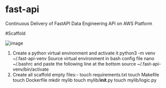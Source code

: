 # fast-api
Continuous Delivery of FastAPI Data Engineering API on AWS Platform

#Scaffold

![image](https://github.com/user-attachments/assets/289c1a70-2b29-448d-9b98-f38ee1b58184)

1. Create a python virtual environment and activate it
    python3 -m venv ~/.fast-api-venv
    Source virtual environment in bash config file
    nano ~/.bashrc
    and paste the following line at the bottom
    source ~/.fast-api-venv/bin/activate
2. Create all scaffold empty files:-
    touch requirements.txt
    touch Makefile
    touch Dockerfile
    mkdir mylib
    touch mylib/__init__.py
    touch mylib/logic.py
